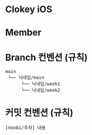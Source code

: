 # Clokey iOS

# Member

# Branch 컨벤션 (규칙)
<pre>
main
 └── 닉네임/main
      └── 닉네임/week1
      └── 닉네임/week2
</pre>

# 커밋 컨벤션 (규칙)
<pre>
[noobi/주차] 내용
</pre>

